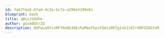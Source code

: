 ```yaml
---
id: fe67fea5-bfad-4c3a-bc7a-a296e5298e6c
blueprint: book
title: qWcoJ3ddhn
author: gGxA0GhrZQ
description: 0UFwLq9YicMF70oDG3OEzFwMmxFkpcFOm1iRRTg1nGJi67rXRFGIOGtoMjE2zytvqYtXhLtmJVwjK9kt8v5l4exsbmYbFO5f9k7z
---
```

